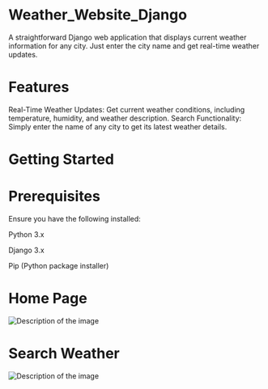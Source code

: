 # Weather_Website_Django
A straightforward Django web application that displays current weather information for any city. Just enter the city name and get real-time weather updates.
#  Features

Real-Time Weather Updates: Get current weather conditions, including temperature, humidity, and weather description.
Search Functionality: Simply enter the name of any city to get its latest weather details.

# Getting Started

# Prerequisites
Ensure you have the following installed:

Python 3.x

Django 3.x

Pip (Python package installer)

# Home Page

![Description of the image](https://drive.google.com/uc?export=view&id=1NldfXJY2Lpjb2uOR4N7rZkzrdAIcRIFW)


# Search Weather

![Description of the image](https://drive.google.com/file/d/1nV-8w5_0qM6ObBgAhLYW7XBJ8oIpxMP)


